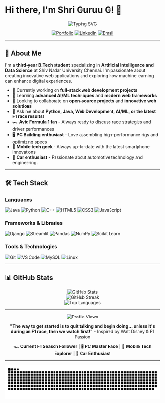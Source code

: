 # Hi there, I'm Shri Guruu G! 👋

<div align="center">
  <img src="https://readme-typing-svg.herokuapp.com?font=Space+Grotesk&weight=600&size=28&duration=3000&pause=1000&color=64FFDA&center=true&vCenter=true&width=600&lines=Full+Stack+Developer;AI+%26+Data+Science+Enthusiast;Problem+Solver;Lifelong+Learner" alt="Typing SVG" />
</div>

<div align="center">
  
[![Portfolio](https://img.shields.io/badge/Portfolio-64FFDA?style=for-the-badge&logo=safari&logoColor=black)](https://gshriguruu.netlify.app/)
[![LinkedIn](https://img.shields.io/badge/LinkedIn-0077B5?style=for-the-badge&logo=linkedin&logoColor=white)](https://linkedin.com/in/your-profile)
[![Email](https://img.shields.io/badge/Email-D14836?style=for-the-badge&logo=gmail&logoColor=white)](mailto:gshriguruu@gmail.com)

</div>

---

## 🚀 About Me

I'm a **third-year B.Tech student** specializing in **Artificial Intelligence and Data Science** at Shiv Nadar University Chennai. I'm passionate about creating innovative web applications and exploring how machine learning can enhance digital experiences.

- 🔭 Currently working on **full-stack web development projects**
- 🌱 Learning **advanced AI/ML techniques** and **modern web frameworks**
- 👯 Looking to collaborate on **open-source projects** and **innovative web solutions**
- 💬 Ask me about **Python, Java, Web Development, AI/ML, or the latest F1 race results!**
- 🏎️ **Avid Formula 1 fan** - Always ready to discuss race strategies and driver performances
- 🖥️ **PC Building enthusiast** - Love assembling high-performance rigs and optimizing specs
- 📱 **Mobile tech geek** - Always up-to-date with the latest smartphone innovations
- 🚗 **Car enthusiast** - Passionate about automotive technology and engineering.

---

## 🛠️ Tech Stack

### Languages
![Java](https://img.shields.io/badge/Java-ED8B00?style=for-the-badge&logo=openjdk&logoColor=white)
![Python](https://img.shields.io/badge/Python-3776AB?style=for-the-badge&logo=python&logoColor=white)
![C++](https://img.shields.io/badge/C++-00599C?style=for-the-badge&logo=cplusplus&logoColor=white)
![HTML5](https://img.shields.io/badge/HTML5-E34F26?style=for-the-badge&logo=html5&logoColor=white)
![CSS3](https://img.shields.io/badge/CSS3-1572B6?style=for-the-badge&logo=css3&logoColor=white)
![JavaScript](https://img.shields.io/badge/JavaScript-323330?style=for-the-badge&logo=javascript&logoColor=F7DF1E)

### Frameworks & Libraries
![Django](https://img.shields.io/badge/Django-092E20?style=for-the-badge&logo=django&logoColor=green)
![Streamlit](https://img.shields.io/badge/Streamlit-FF4B4B?style=for-the-badge&logo=streamlit&logoColor=white)
![Pandas](https://img.shields.io/badge/Pandas-150458?style=for-the-badge&logo=pandas&logoColor=white)
![NumPy](https://img.shields.io/badge/NumPy-013243?style=for-the-badge&logo=numpy&logoColor=white)
![Scikit Learn](https://img.shields.io/badge/Scikit_Learn-F7931E?style=for-the-badge&logo=scikit-learn&logoColor=white)

### Tools & Technologies
![Git](https://img.shields.io/badge/Git-F05032?style=for-the-badge&logo=git&logoColor=white)
![VS Code](https://img.shields.io/badge/VS_Code-007ACC?style=for-the-badge&logo=visual-studio-code&logoColor=white)
![MySQL](https://img.shields.io/badge/MySQL-4479A1?style=for-the-badge&logo=mysql&logoColor=white)
![Linux](https://img.shields.io/badge/Linux-FCC624?style=for-the-badge&logo=linux&logoColor=black)

---

## 📊 GitHub Stats

<div align="center">
  <img src="https://github-readme-stats.vercel.app/api?username=shriguruu&show_icons=true&theme=tokyonight&hide_border=true&bg_color=0D1117&title_color=64FFDA&text_color=FFFFFF&icon_color=64FFDA" alt="GitHub Stats" />
</div>

<div align="center">
  <img src="https://github-readme-streak-stats.herokuapp.com/?user=shriguruu&theme=tokyonight&hide_border=true&background=0D1117&stroke=64FFDA&ring=64FFDA&fire=64FFDA&currStreakLabel=FFFFFF" alt="GitHub Streak" />
</div>

<div align="center">
  <img src="https://github-readme-stats.vercel.app/api/top-langs/?username=shriguruu&layout=compact&theme=tokyonight&hide_border=true&bg_color=0D1117&title_color=64FFDA&text_color=FFFFFF" alt="Top Languages" />
</div>


---

<div align="center">
  <img src="https://komarev.com/ghpvc/?username=shriguruu&color=64ffda&style=for-the-badge&label=Profile+Views" alt="Profile Views" />
</div>

<div align="center">
  
  **"The way to get started is to quit talking and begin doing... unless it's during an F1 race, then we watch first!"** - Inspired by Walt Disney & F1 Passion
  
  🏎️ **Current F1 Season Follower** | 🖥️ **PC Master Race** | 📱 **Mobile Tech Explorer** | 🚗 **Car Enthusiast** 

  
</div>

---

<div align="center">
  <img src="https://raw.githubusercontent.com/platane/snk/output/github-contribution-grid-snake-dark.svg" alt="Snake Animation" />
</div>
